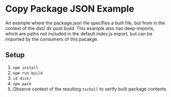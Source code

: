 # Copy Package JSON Example

An example where the package.json file specifies a built file, but from in the context of the dist/ dir post build. This example also has deep-imports, which are paths not included in the default index.js export, but can be imported by the consumers of this pacakge.

## Setup
1. `npm install`
2. `npm run build`
3. `cd dist/`
4. `npm pack`
5. Observe context of the resulting `tarball` to verify built package contents
